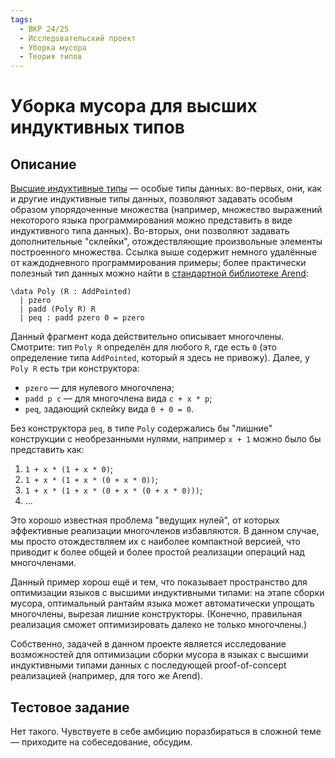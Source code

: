 ```yaml
---
tags:
  - ВКР 24/25
  - Исследовательский проект
  - Уборка мусора
  - Теория типов
---
```


# Уборка мусора для высших индуктивных типов

## Описание

[Высшие индуктивные типы](https://ncatlab.org/nlab/show/higher+inductive+type)
&mdash; особые типы данных: во-первых, они, как и другие индуктивные типы
данных, позволяют задавать особым образом упорядоченные множества (например,
множество выражений некоторого языка программирования можно представить в виде
индуктивного типа данных). Во-вторых, они позволяют задавать дополнительные
"склейки", отождествляющие произвольные элементы построенного множества.
Ссылка выше содержит немного удалённые от каждодневного программирования
примеры; более практически полезный тип данных можно найти в
[стандартной библиотеке Arend](https://github.com/JetBrains/arend-lib/blob/master/src/Algebra/Ring/Poly.ard#L47):

```
\data Poly (R : AddPointed)
  | pzero
  | padd (Poly R) R
  | peq : padd pzero 0 = pzero
```

Данный фрагмент кода действительно описывает многочлены. Смотрите: тип `Poly R`
определён для любого `R`, где есть `0` (это определение типа `AddPointed`,
который я здесь не привожу). Далее, у `Poly R` есть три конструктора:

* `pzero` &mdash; для нулевого многочлена;
* `padd p c` &mdash; для многочлена вида `c + x * p`;
* `peq`, задающий склейку вида `0 + 0 = 0`.

Без конструктора `peq`, в типе `Poly` содержались бы "лишние" конструкции с
необрезанными нулями, например `x + 1` можно было бы представить как:

1. `1 + x * (1 + x * 0)`;
2. `1 + x * (1 + x * (0 + x * 0))`;
3. `1 + x * (1 + x * (0 + x * (0 + x * 0)))`;
4. ...

Это хорошо известная проблема "ведущих нулей", от которых эффективные реализации
многочленов избавляются. В данном случае, мы просто отождествляем их с наиболее
компактной версией, что приводит к более общей и более простой реализации
операций над многочленами.

Данный пример хорош ещё и тем, что показывает пространство для оптимизации
языков с высшими индуктивными типами: на этапе сборки мусора, оптимальный
рантайм языка может автоматически упрощать многочлены, вырезая лишние
конструкторы. (Конечно, правильная реализация сможет оптимизировать далеко не
только многочлены.)

Собственно, задачей в данном проекте является исследование возможностей для
оптимизации сборки мусора в языках с высшими индуктивными типами данных с
последующей proof-of-concept реализацией (например, для того же Arend).

## Тестовое задание

Нет такого. Чувствуете в себе амбицию поразбираться в сложной теме &mdash;
приходите на собеседование, обсудим.
